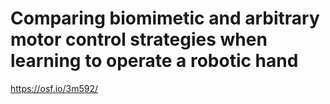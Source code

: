# Comparing biomimetic and arbitrary motor control strategies when learning to operate a robotic hand
https://osf.io/3m592/
